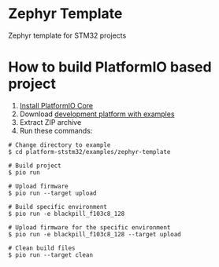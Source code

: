# Zephyr Template

Zephyr template for STM32 projects

How to build PlatformIO based project
=====================================

1. [Install PlatformIO Core](https://docs.platformio.org/page/core.html)
2. Download [development platform with examples](https://github.com/platformio/platform-ststm32/archive/develop.zip)
3. Extract ZIP archive
4. Run these commands:

```shell
# Change directory to example
$ cd platform-ststm32/examples/zephyr-template

# Build project
$ pio run

# Upload firmware
$ pio run --target upload

# Build specific environment
$ pio run -e blackpill_f103c8_128

# Upload firmware for the specific environment
$ pio run -e blackpill_f103c8_128 --target upload

# Clean build files
$ pio run --target clean
```
